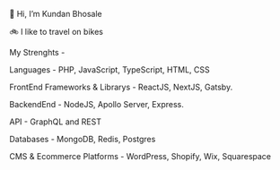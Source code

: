 👋 Hi, I’m Kundan Bhosale

🚲 I like to travel on bikes

My Strenghts - 

Languages - PHP, JavaScript, TypeScript, HTML, CSS

FrontEnd Frameworks & Librarys - ReactJS, NextJS, Gatsby.

BackendEnd - NodeJS, Apollo Server, Express.

API - GraphQL and REST

Databases - MongoDB, Redis, Postgres

CMS & Ecommerce Platforms - WordPress, Shopify, Wix, Squarespace 

